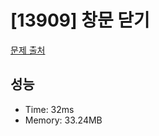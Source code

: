 # [13909] 창문 닫기

[문제 출처](https://www.acmicpc.net/problem/13909)

## 성능

- Time: 32ms
- Memory: 33.24MB